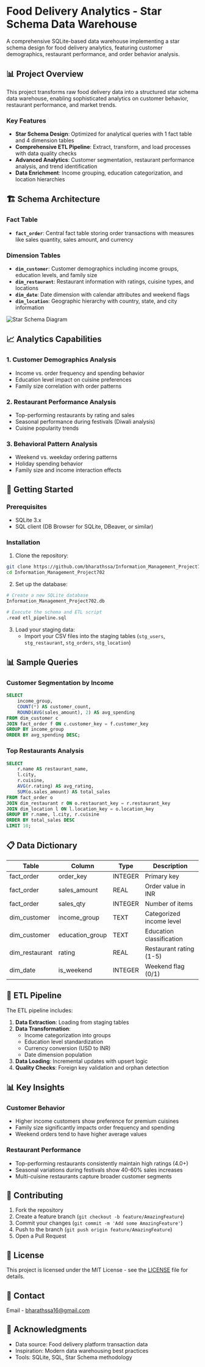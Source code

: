 # Food Delivery Analytics - Star Schema Data Warehouse

A comprehensive SQLite-based data warehouse implementing a star schema design for food delivery analytics, featuring customer demographics, restaurant performance, and order behavior analysis.

## 📊 Project Overview

This project transforms raw food delivery data into a structured star schema data warehouse, enabling sophisticated analytics on customer behavior, restaurant performance, and market trends.

### Key Features
- **Star Schema Design**: Optimized for analytical queries with 1 fact table and 4 dimension tables
- **Comprehensive ETL Pipeline**: Extract, transform, and load processes with data quality checks
- **Advanced Analytics**: Customer segmentation, restaurant performance analysis, and trend identification
- **Data Enrichment**: Income grouping, education categorization, and location hierarchies

## 🏗️ Schema Architecture

### Fact Table
- **`fact_order`**: Central fact table storing order transactions with measures like sales quantity, sales amount, and currency

### Dimension Tables
- **`dim_customer`**: Customer demographics including income groups, education levels, and family size
- **`dim_restaurant`**: Restaurant information with ratings, cuisine types, and locations
- **`dim_date`**: Date dimension with calendar attributes and weekend flags
- **`dim_location`**: Geographic hierarchy with country, state, and city information

![Star Schema Diagram](schema_diagram.png)

## 📈 Analytics Capabilities

### 1. Customer Demographics Analysis
- Income vs. order frequency and spending behavior
- Education level impact on cuisine preferences
- Family size correlation with order patterns

### 2. Restaurant Performance Analysis
- Top-performing restaurants by rating and sales
- Seasonal performance during festivals (Diwali analysis)
- Cuisine popularity trends

### 3. Behavioral Pattern Analysis
- Weekend vs. weekday ordering patterns
- Holiday spending behavior
- Family size and income interaction effects

## 🚀 Getting Started

### Prerequisites
- SQLite 3.x
- SQL client (DB Browser for SQLite, DBeaver, or similar)

### Installation

1. Clone the repository:
```bash
git clone https://github.com/bharathssa/Information_Management_Project702.git
cd Information_Management_Project702
```

2. Set up the database:
```bash
# Create a new SQLite database
Information_Management_Project702.db

# Execute the schema and ETL script
.read etl_pipeline.sql
```

3. Load your staging data:
   - Import your CSV files into the staging tables (`stg_users`, `stg_restaurant`, `stg_orders`, `stg_location`)

## 📊 Sample Queries

### Customer Segmentation by Income
```sql
SELECT 
    income_group,
    COUNT(*) AS customer_count,
    ROUND(AVG(sales_amount), 2) AS avg_spending
FROM dim_customer c
JOIN fact_order f ON c.customer_key = f.customer_key
GROUP BY income_group
ORDER BY avg_spending DESC;
```

### Top Restaurants Analysis
```sql
SELECT
    r.name AS restaurant_name,
    l.city,
    r.cuisine,
    AVG(r.rating) AS avg_rating,
    SUM(o.sales_amount) AS total_sales
FROM fact_order o
JOIN dim_restaurant r ON o.restaurant_key = r.restaurant_key
JOIN dim_location l ON l.location_key = o.location_key
GROUP BY r.name, l.city, r.cuisine
ORDER BY total_sales DESC
LIMIT 10;
```

## 📋 Data Dictionary

| Table | Column | Type | Description |
|-------|--------|------|-------------|
| fact_order | order_key | INTEGER | Primary key |
| fact_order | sales_amount | REAL | Order value in INR |
| fact_order | sales_qty | INTEGER | Number of items |
| dim_customer | income_group | TEXT | Categorized income level |
| dim_customer | education_group | TEXT | Education classification |
| dim_restaurant | rating | REAL | Restaurant rating (1-5) |
| dim_date | is_weekend | INTEGER | Weekend flag (0/1) |

## 🔄 ETL Pipeline

The ETL pipeline includes:

1. **Data Extraction**: Loading from staging tables
2. **Data Transformation**: 
   - Income categorization into groups
   - Education level standardization
   - Currency conversion (USD to INR)
   - Date dimension population
3. **Data Loading**: Incremental updates with upsert logic
4. **Quality Checks**: Foreign key validation and orphan detection

## 📊 Key Insights

### Customer Behavior
- Higher income customers show preference for premium cuisines
- Family size significantly impacts order frequency and spending
- Weekend orders tend to have higher average values

### Restaurant Performance
- Top-performing restaurants consistently maintain high ratings (4.0+)
- Seasonal variations during festivals show 40-60% sales increases
- Multi-cuisine restaurants capture broader customer segments

## 🤝 Contributing

1. Fork the repository
2. Create a feature branch (`git checkout -b feature/AmazingFeature`)
3. Commit your changes (`git commit -m 'Add some AmazingFeature'`)
4. Push to the branch (`git push origin feature/AmazingFeature`)
5. Open a Pull Request

## 📄 License

This project is licensed under the MIT License - see the [LICENSE](LICENSE) file for details.

## 📧 Contact

Email - bharathssa16@gmail.com

## 🙏 Acknowledgments

- Data source: Food delivery platform transaction data
- Inspiration: Modern data warehousing best practices
- Tools: SQLite, SQL, Star Schema methodology
